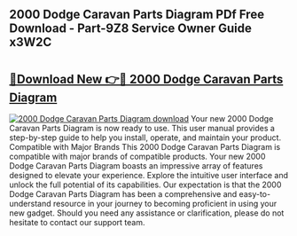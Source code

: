 ## 2000 Dodge Caravan Parts Diagram PDf Free Download - Part-9Z8 Service Owner Guide x3W2C

# <h2><a href="http://dfto6pn.blite.top/?on=2000+Dodge+Caravan+Parts+Diagram">🔗Download New 👉🔴 2000 Dodge Caravan Parts Diagram</a></h2>

[![2000 Dodge Caravan Parts Diagram download](https://i.imgur.com/lujVjoI.png)](http://dfto6pn.blite.top/?on=2000+Dodge+Caravan+Parts+Diagram)
Your new 2000 Dodge Caravan Parts Diagram is now ready to use. This user manual provides a step-by-step guide to help you install, operate, and maintain your product. Compatible with Major Brands This 2000 Dodge Caravan Parts Diagram is compatible with major brands of compatible products. Your new 2000 Dodge Caravan Parts Diagram boasts an impressive array of features designed to elevate your experience. Explore the intuitive user interface and unlock the full potential of its capabilities. Our expectation is that the 2000 Dodge Caravan Parts Diagram has been a comprehensive and easy-to-understand resource in your journey to becoming proficient in using your new gadget. Should you need any assistance or clarification, please do not hesitate to contact our support team.
